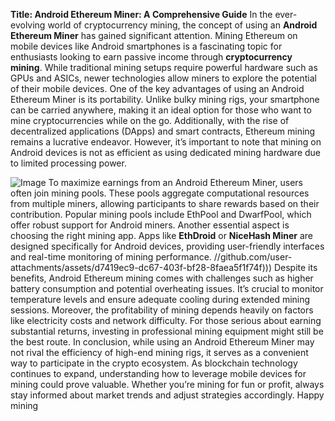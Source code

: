 **Title: Android Ethereum Miner: A Comprehensive Guide**
In the ever-evolving world of cryptocurrency mining, the concept of using an **Android Ethereum Miner** has gained significant attention. Mining Ethereum on mobile devices like Android smartphones is a fascinating topic for enthusiasts looking to earn passive income through **cryptocurrency mining**. While traditional mining setups require powerful hardware such as GPUs and ASICs, newer technologies allow miners to explore the potential of their mobile devices.
One of the key advantages of using an Android Ethereum Miner is its portability. Unlike bulky mining rigs, your smartphone can be carried anywhere, making it an ideal option for those who want to mine cryptocurrencies while on the go. Additionally, with the rise of decentralized applications (DApps) and smart contracts, Ethereum mining remains a lucrative endeavor. However, it’s important to note that mining on Android devices is not as efficient as using dedicated mining hardware due to limited processing power.

![Image](https://github.com/user-attachments/assets/d7419ec9-dc67-403f-bf28-8faea5f1f74f)
To maximize earnings from an Android Ethereum Miner, users often join mining pools. These pools aggregate computational resources from multiple miners, allowing participants to share rewards based on their contribution. Popular mining pools include EthPool and DwarfPool, which offer robust support for Android miners. Another essential aspect is choosing the right mining app. Apps like **EthDroid** or **NiceHash Miner** are designed specifically for Android devices, providing user-friendly interfaces and real-time monitoring of mining performance.
 //github.com/user-attachments/assets/d7419ec9-dc67-403f-bf28-8faea5f1f74f)))
Despite its benefits, Android Ethereum mining comes with challenges such as higher battery consumption and potential overheating issues. It’s crucial to monitor temperature levels and ensure adequate cooling during extended mining sessions. Moreover, the profitability of mining depends heavily on factors like electricity costs and network difficulty. For those serious about earning substantial returns, investing in professional mining equipment might still be the best route.
In conclusion, while using an Android Ethereum Miner may not rival the efficiency of high-end mining rigs, it serves as a convenient way to participate in the crypto ecosystem. As blockchain technology continues to expand, understanding how to leverage mobile devices for mining could prove valuable. Whether you’re mining for fun or profit, always stay informed about market trends and adjust strategies accordingly. Happy mining
